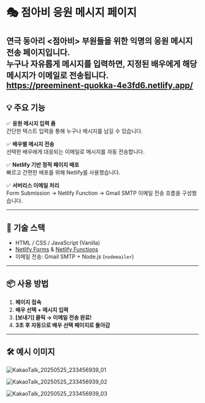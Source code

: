 # 🎭 점아비 응원 메시지 페이지

연극 동아리 **<점아비>** 부원들을 위한 **익명의 응원 메시지 전송 페이지**입니다.  
누구나 자유롭게 메시지를 입력하면, 지정된 배우에게 해당 메시지가 이메일로 전송됩니다.
<br>https://preeminent-quokka-4e3fd6.netlify.app/
---

## 💡 주요 기능

✅ **응원 메시지 입력 폼**  
간단한 텍스트 입력을 통해 누구나 메시지를 남길 수 있습니다.

✅ **배우별 메시지 전송**  
선택한 배우에게 대응되는 이메일로 메시지를 자동 전송합니다.

✅ **Netlify 기반 정적 페이지 배포**  
빠르고 간편한 배포를 위해 Netlify를 사용했습니다.

✅ **서버리스 이메일 처리**  
Form Submission → Netlify Function → Gmail SMTP 이메일 전송 흐름을 구성했습니다.

---

## 🚀 기술 스택

- HTML / CSS / JavaScript (Vanilla)
- [Netlify Forms](https://docs.netlify.com/forms/setup/) & [Netlify Functions](https://docs.netlify.com/functions/overview/)
- 이메일 전송: Gmail SMTP + Node.js (`nodemailer`)

---

## 📦 사용 방법

1. **페이지 접속**
2. **배우 선택 + 메시지 입력**
3. **[보내기] 클릭 → 이메일 전송 완료!**
4. **3초 후 자동으로 배우 선택 페이지로 돌아감**

---

## 🛠️ 예시 이미지

![KakaoTalk_20250525_233456939_01](https://github.com/user-attachments/assets/8430e064-9424-4d28-8829-9f731dea73c7)

![KakaoTalk_20250525_233456939_02](https://github.com/user-attachments/assets/cc212a5c-5110-4ee1-abbd-b5d7dfad3fa9)

![KakaoTalk_20250525_233456939_03](https://github.com/user-attachments/assets/981e6383-f9f9-4437-9a96-2a3341a3ae08)
